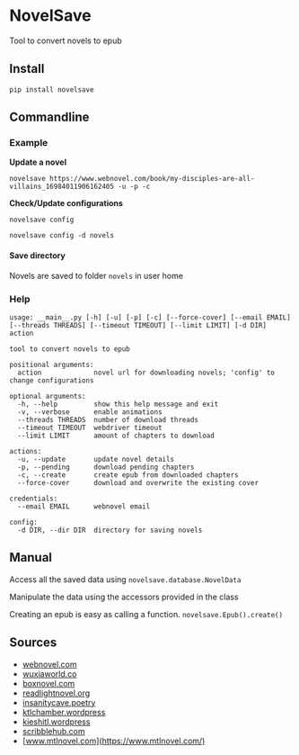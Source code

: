 # NovelSave

Tool to convert novels to epub

## Install

```
pip install novelsave
```

## Commandline

### Example

**Update a novel**

```
novelsave https://www.webnovel.com/book/my-disciples-are-all-villains_16984011906162405 -u -p -c
```

**Check/Update configurations**

```
novelsave config
```

```
novelsave config -d novels
```

#### Save directory

Novels are saved to folder `novels` in user home

### Help

```batch
usage: __main__.py [-h] [-u] [-p] [-c] [--force-cover] [--email EMAIL] [--threads THREADS] [--timeout TIMEOUT] [--limit LIMIT] [-d DIR] action

tool to convert novels to epub

positional arguments:
  action             novel url for downloading novels; 'config' to change configurations

optional arguments:
  -h, --help         show this help message and exit
  -v, --verbose      enable animations
  --threads THREADS  number of download threads
  --timeout TIMEOUT  webdriver timeout
  --limit LIMIT      amount of chapters to download

actions:
  -u, --update       update novel details
  -p, --pending      download pending chapters
  -c, --create       create epub from downloaded chapters
  --force-cover      download and overwrite the existing cover

credentials:
  --email EMAIL      webnovel email

config:
  -d DIR, --dir DIR  directory for saving novels
```

## Manual

Access all the saved data using `novelsave.database.NovelData`

Manipulate the data using the accessors provided in the class

Creating an epub is easy as calling a function. `novelsave.Epub().create()`

## Sources

- [webnovel.com](https://www.webnovel.com/)
- [wuxiaworld.co](https://www.wuxiaworld.co/)
- [boxnovel.com](https://www.boxnovel.co/)
- [readlightnovel.org](https://www.readlightnovel.org/)
- [insanitycave.poetry](https://insanitycave.poetry.blog/)
- [ktlchamber.wordpress](https://ktlchamber.wordpress.com)
- [kieshitl.wordpress](https://kieshitl.wordpress.com)
- [scribblehub.com](https://www.scribblehub.com)
- [www.mtlnovel.com](https://www.mtlnovel.com/)